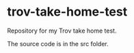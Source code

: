 # trov-take-home-test
Repository for my Trov take home test.

The source code is in the src folder.
